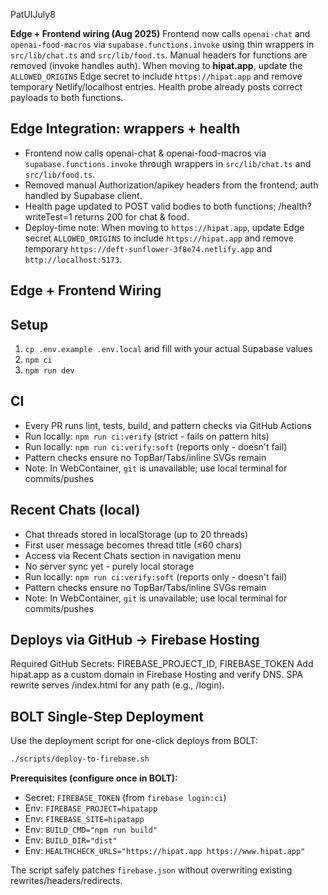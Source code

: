 PatUIJuly8


**Edge + Frontend wiring (Aug 2025)**
Frontend now calls `openai-chat` and `openai-food-macros` via `supabase.functions.invoke` using thin wrappers in `src/lib/chat.ts` and `src/lib/food.ts`. Manual headers for functions are removed (invoke handles auth). When moving to **hipat.app**, update the `ALLOWED_ORIGINS` Edge secret to include `https://hipat.app` and remove temporary Netlify/localhost entries. Health probe already posts correct payloads to both functions.

## Edge Integration: wrappers + health
- Frontend now calls openai-chat & openai-food-macros via `supabase.functions.invoke` through wrappers in `src/lib/chat.ts` and `src/lib/food.ts`.
- Removed manual Authorization/apikey headers from the frontend; auth handled by Supabase client.
- Health page updated to POST valid bodies to both functions; /health?writeTest=1 returns 200 for chat & food.
- Deploy-time note: When moving to `https://hipat.app`, update Edge secret `ALLOWED_ORIGINS` to include `https://hipat.app` and remove temporary `https://deft-sunflower-3f8e74.netlify.app` and `http://localhost:5173`.
## Edge + Frontend Wiring

## Setup
1. `cp .env.example .env.local` and fill with your actual Supabase values
2. `npm ci`
3. `npm run dev`

## CI
- Every PR runs lint, tests, build, and pattern checks via GitHub Actions
- Run locally: `npm run ci:verify` (strict - fails on pattern hits)
- Run locally: `npm run ci:verify:soft` (reports only - doesn't fail)
- Pattern checks ensure no TopBar/Tabs/inline SVGs remain
- Note: In WebContainer, `git` is unavailable; use local terminal for commits/pushes

## Recent Chats (local)
- Chat threads stored in localStorage (up to 20 threads)
- First user message becomes thread title (≤60 chars)
- Access via Recent Chats section in navigation menu
- No server sync yet - purely local storage
- Run locally: `npm run ci:verify:soft` (reports only - doesn't fail)
- Pattern checks ensure no TopBar/Tabs/inline SVGs remain
- Note: In WebContainer, `git` is unavailable; use local terminal for commits/pushes

## Deploys via GitHub → Firebase Hosting
Required GitHub Secrets: FIREBASE_PROJECT_ID, FIREBASE_TOKEN
Add hipat.app as a custom domain in Firebase Hosting and verify DNS.
SPA rewrite serves /index.html for any path (e.g., /login).

## BOLT Single-Step Deployment

Use the deployment script for one-click deploys from BOLT:

```bash
./scripts/deploy-to-firebase.sh
```

**Prerequisites (configure once in BOLT):**
- Secret: `FIREBASE_TOKEN` (from `firebase login:ci`)
- Env: `FIREBASE_PROJECT=hipatapp`
- Env: `FIREBASE_SITE=hipatapp` 
- Env: `BUILD_CMD="npm run build"`
- Env: `BUILD_DIR="dist"`
- Env: `HEALTHCHECK_URLS="https://hipat.app https://www.hipat.app"`

The script safely patches `firebase.json` without overwriting existing rewrites/headers/redirects.

